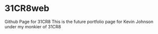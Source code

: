 31CR8web
========

Github Page for 31CR8
This is the future portfolio page for Kevin Johnson under my monkier of 31CR8
